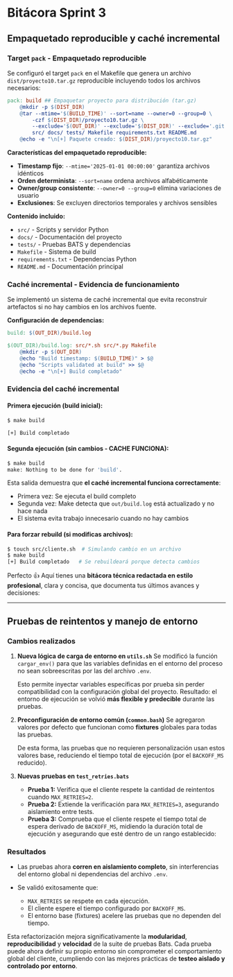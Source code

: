 # Bitácora Sprint 3

## Empaquetado reproducible y caché incremental

### Target `pack` - Empaquetado reproducible

Se configuró el target `pack` en el Makefile que genera un archivo `dist/proyecto10.tar.gz` reproducible incluyendo todos los archivos necesarios:

```makefile
pack: build ## Empaquetar proyecto para distribución (tar.gz)
	@mkdir -p $(DIST_DIR)
	@tar --mtime='$(BUILD_TIME)' --sort=name --owner=0 --group=0 \
		-czf $(DIST_DIR)/proyecto10.tar.gz \
		--exclude='$(OUT_DIR)' --exclude='$(DIST_DIR)' --exclude='.git' --exclude='.env' \
		src/ docs/ tests/ Makefile requirements.txt README.md
	@echo -e "\n[+] Paquete creado: $(DIST_DIR)/proyecto10.tar.gz"
```

**Características del empaquetado reproducible:**
- **Timestamp fijo**: `--mtime='2025-01-01 00:00:00'` garantiza archivos idénticos
- **Orden determinista**: `--sort=name` ordena archivos alfabéticamente
- **Owner/group consistente**: `--owner=0 --group=0` elimina variaciones de usuario
- **Exclusiones**: Se excluyen directorios temporales y archivos sensibles

**Contenido incluido:**
- `src/` - Scripts y servidor Python
- `docs/` - Documentación del proyecto
- `tests/` - Pruebas BATS y dependencias
- `Makefile` - Sistema de build
- `requirements.txt` - Dependencias Python
- `README.md` - Documentación principal

### Caché incremental - Evidencia de funcionamiento

Se implementó un sistema de caché incremental que evita reconstruir artefactos si no hay cambios en los archivos fuente.

**Configuración de dependencias:**
```makefile
build: $(OUT_DIR)/build.log

$(OUT_DIR)/build.log: src/*.sh src/*.py Makefile
	@mkdir -p $(OUT_DIR)
	@echo "Build timestamp: $(BUILD_TIME)" > $@
	@echo "Scripts validated at build" >> $@
	@echo -e "\n[+] Build completado"
```

### Evidencia del caché incremental

#### Primera ejecución (build inicial):
```bash
$ make build

[+] Build completado
```

#### Segunda ejecución (sin cambios - CACHE FUNCIONA):
```bash
$ make build
make: Nothing to be done for 'build'.
```

Esta salida demuestra que **el caché incremental funciona correctamente**:
- Primera vez: Se ejecuta el build completo
- Segunda vez: Make detecta que `out/build.log` está actualizado y no hace nada
- El sistema evita trabajo innecesario cuando no hay cambios

#### Para forzar rebuild (si modificas archivos):
```bash
$ touch src/cliente.sh  # Simulando cambio en un archivo
$ make build
[+] Build completado   # Se rebuildeará porque detecta cambios
```

Perfecto 👍 Aquí tienes una **bitácora técnica redactada en estilo profesional**, clara y concisa, que documenta tus últimos avances y decisiones:

---

## Pruebas de reintentos y manejo de entorno

### Cambios realizados

1. **Nueva lógica de carga de entorno en `utils.sh`**
   Se modificó la función `cargar_env()` para que las variables definidas en el entorno del proceso no sean sobreescritas por las del archivo `.env`.

   Esto permite inyectar variables específicas por prueba sin perder compatibilidad con la configuración global del proyecto.
   Resultado: el entorno de ejecución se volvió **más flexible y predecible** durante las pruebas.

2. **Preconfiguración de entorno común (`common.bash`)**
   Se agregaron valores por defecto que funcionan como **fixtures** globales para todas las pruebas.

   De esta forma, las pruebas que no requieren personalización usan estos valores base, reduciendo el tiempo total de ejecución (por el `BACKOFF_MS` reducido).

3. **Nuevas pruebas en `test_retries.bats`**

   - **Prueba 1:** Verifica que el cliente respete la cantidad de reintentos cuando `MAX_RETRIES=2`.
   - **Prueba 2:** Extiende la verificación para `MAX_RETRIES=3`, asegurando aislamiento entre tests.
   - **Prueba 3:** Comprueba que el cliente respete el tiempo total de espera derivado de `BACKOFF_MS`, midiendo la duración total de ejecución y asegurando que esté dentro de un rango establecido:

### Resultados

* Las pruebas ahora **corren en aislamiento completo**, sin interferencias del entorno global ni dependencias del archivo `.env`.
* Se validó exitosamente que:

  * `MAX_RETRIES` se respete en cada ejecución.
  * El cliente espere el tiempo configurado por `BACKOFF_MS`.
  * El entorno base (fixtures) acelere las pruebas que no dependen del tiempo.

Esta refactorización mejora significativamente la **modularidad**, **reproducibilidad** y **velocidad** de la suite de pruebas Bats.
Cada prueba puede ahora definir su propio entorno sin comprometer el comportamiento global del cliente, cumpliendo con las mejores prácticas de **testeo aislado y controlado por entorno**.
